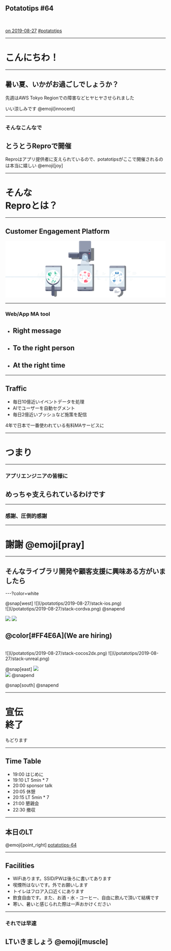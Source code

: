 ## Potatotips #64

![]()

[on 2019-08-27](https://potatotips.connpass.com/event/139008/) [#potatotips](https://twitter.com/hashtag/potatotips)

---

# こんにちわ！

---

## 暑い夏、いかがお過ごしでしょうか？

先週はAWS Tokyo Regionでの障害などヒヤヒヤさせられました

いい涼しみです @emoji[innocent]

---

### そんなこんなで
## とうとうReproで開催

Reproはアプリ提供者に支えられているので、potatotipsがここで開催されるのは本当に嬉しい @emoji[joy]

---

# そんな<br>Reproとは？

---

## Customer Engagement Platform

![](/wantedly/2019-05-28-real-wantedly/repro-service.png)

---

### Web/App MA tool

- ## Right message
- ## To the right person
- ## At the right time

---

## Traffic

- 毎日10億近いイベントデータを処理
- AIでユーザーを自動セグメント
- 毎日2億近いプッシュなど施策を配信

4年で日本で一番使われている有料MAサービスに

---

# つまり

---

### アプリエンジニアの皆様に
## めっちゃ支えられているわけです

---

### 感謝、圧倒的感謝

---

# 謝謝 @emoji[pray]

---

## そんなライブラリ開発や顧客支援に興味ある方がいましたら

---?color=white

<div class='hiring'>
@snap[west]
![](/potatotips/2019-08-27/stack-ios.png)
<br>
![](/potatotips/2019-08-27/stack-cordva.png)
@snapend

![](/potatotips/2019-08-27/stack-reactnative.png)
![](/potatotips/2019-08-27/stack-unity.png)
<br>
## @color[#FF4E6A](We are hiring)
<br>
![](/potatotips/2019-08-27/stack-cocos2dx.png)
![](/potatotips/2019-08-27/stack-unreal.png)

@snap[east]
![](/potatotips/2019-08-27/stack-android.png)
<br>
![](/potatotips/2019-08-27/stack-flutter.png)
@snapend

@snap[south]
@snapend
</div>

---

# 宣伝<br>終了

もどります

---

## Time Table

- 19:00 はじめに
- 19:10 LT 5min * 7
- 20:00 sponsor talk
- 20:05 休憩
- 20:15 LT 5min * 7
- 21:00 懇親会
- 22:30 撤収

---

## 本日のLT

@emoji[point_right] [potatotips-64](https://github.com/potatotips/potatotips/wiki/potatotips-64)

---

## Facilities

- WiFiあります。SSID/PWは後ろに書いてあります
- 喫煙所はないです。外でお願いします
- トイレはフロア入口近くにあります
- 飲食自由です。また、お酒・水・コーヒー、自由に飲んで頂いて結構です
- 寒い、暑いと感じられた際は一声おかけください

---

### それでは早速
## LTいきましょう @emoji[muscle]

